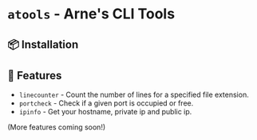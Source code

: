 # `atools` - Arne's CLI Tools
## 📦 Installation


## 🚀 Features

- `linecounter` - Count the number of lines for a specified file extension.
- `portcheck` - Check if a given port is occupied or free.
- `ipinfo` - Get your hostname, private ip and public ip.

(More features coming soon!)
